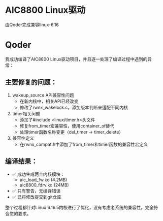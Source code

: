 # AIC8800 Linux驱动
由Qoder完成兼容linux-6.16

# Qoder
我成功编译了AIC8800 Linux驱动项目，并且逐一处理了编译过程中遇到的异常：

## 主要修复的问题：

1. wakeup_source API兼容性问题
    * 在新内核中，相关API已经改变
    * 修改了rwnx_wakelock.c，添加版本判断来适配不同内核
2. timer相关问题
    * 添加了#include <linux/timer.h>头文件
    * 修复from_timer宏兼容性，使用container_of替代
    * 处理timer函数名称变更（del_timer -> timer_delete）
3. 兼容性定义
    * 在rwnx_compat.h中添加了from_timer和timer函数的兼容性宏定义
## 编译结果：
  * ✅ 成功生成两个内核模块：
    * aic_load_fw.ko (4.2MB)
    * aic8800_fdrv.ko (24MB)
  * ✅ 只有警告，无编译错误
  * ✅ 已将修改提交到git仓库

整个过程都针对Linux 6.16.5内核进行了优化，没有考虑老系统的兼容性，完全符合您的要求。